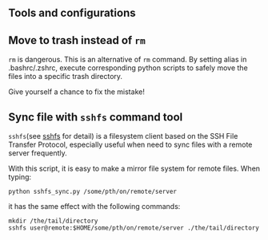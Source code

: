 Tools and configurations
---------------
## Move to trash instead of `rm`
`rm` is dangerous. This is an alternative of `rm` command. By setting alias in .bashrc/.zshrc, execute corresponding python scripts to safely move the files into a specific trash directory.

Give yourself a chance to fix the mistake!

## Sync file with `sshfs` command tool
`sshfs`(see [sshfs](https://github.com/osxfuse/sshfs) for detail) is a filesystem client based on the SSH File Transfer Protocol, especially useful when need to sync files with a remote server frequently.

With this script, it is easy to make a mirror file system for remote files. When typing:
```
python sshfs_sync.py /some/pth/on/remote/server
```
it has the same effect with the following commands:
```
mkdir /the/tail/directory
sshfs user@remote:$HOME/some/pth/on/remote/server ./the/tail/directory
```
